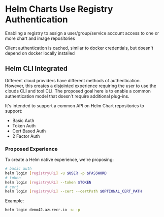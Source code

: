 # Helm Charts Use Registry Authentication

Enabling a registry to assign a user/group/service account access to one or more chart and image repositories

Client authentication is cached, similar to docker credentials, but doesn't depend on docker locally installed

## Helm CLI Integrated
Different cloud providers have different methods of authentication. However, this creates a disjointed experience requiring the user to use the clouds CLI and tool CLI. 
The proposed goal here is to enable a common authentication model that doesn't require additional plug-ins.

It's intended to support a common API on Helm Chart repositories to support:

- Basic Auth
- Token Auth
- Cert Based Auth
- 2 Factor Auth

### Proposed Experience
To create a Helm native experience, we're proposing:
```sh
# basic auth
helm login [registryURL] -u $USER -p $PASSWORD
# token
helm login [registryURL] --token $TOKEN 
# cert
helm login [registryURL] --cert --certPath $OPTIONAL_CERT_PATH
```
Example:
```sh
helm login demo42.azurecr.io -u -p 
```
